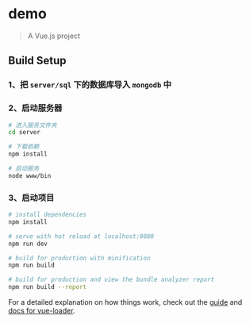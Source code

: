 # demo

> A Vue.js project

## Build Setup

### 1、把 `server/sql` 下的数据库导入 `mongodb` 中

### 2、启动服务器
``` bash
# 进入服务文件夹
cd server 

# 下载依赖
npm install

# 启动服务
node www/bin
```

### 3、启动项目
``` bash
# install dependencies
npm install

# serve with hot reload at localhost:8080
npm run dev

# build for production with minification
npm run build

# build for production and view the bundle analyzer report
npm run build --report
```


For a detailed explanation on how things work, check out the [guide](http://vuejs-templates.github.io/webpack/) and [docs for vue-loader](http://vuejs.github.io/vue-loader).
